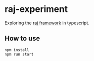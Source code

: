 # raj-experiment

Exploring the [raj framework](https://www.npmjs.com/package/raj) in typescript.

## How to use

```
npm install
npm run start
```
